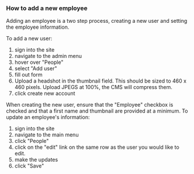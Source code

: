 ### How to add a new employee

Adding an employee is a two step process, creating a new user and setting the employee information.

To add a new user:

1. sign into the site
1. navigate to the admin menu
2. hover over "People"
3. select "Add user"
4. fill out form
4. Upload a headshot in the thumbnail field. This should be sized to 460 x 460 pixels. Upload JPEGS at 100%, the CMS will compress them.
5. click create new account

When creating the new user, ensure that the "Employee" checkbox is checked and that a first name and thumbnail are provided at a minimum. To update an employee's information:

1. sign into the site
2. navigate to the main menu
3. click "People"
4. click on the "edit" link on the same row as the user you would like to edit.
5. make the updates
6. click "Save"
